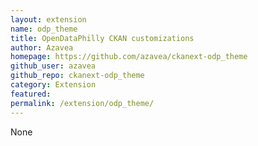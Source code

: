 ```yaml
---
layout: extension
name: odp_theme
title: OpenDataPhilly CKAN customizations
author: Azavea
homepage: https://github.com/azavea/ckanext-odp_theme
github_user: azavea
github_repo: ckanext-odp_theme
category: Extension
featured: 
permalink: /extension/odp_theme/
---
```



None
